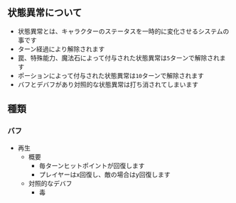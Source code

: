 ## 状態異常について
- 状態異常とは、キャラクターのステータスを一時的に変化させるシステムの事です
- ターン経過により解除されます
- 罠、特殊能力、魔法石によって付与された状態異常は`5`ターンで解除されます
- ポーションによって付与された状態異常は`10`ターンで解除されます
- バフとデバフがあり対照的な状態異常は打ち消されてしまいます
## 種類
### バフ
- 再生
    - 概要
        - 毎ターンヒットポイントが回復します
        - プレイヤーはx回復し、敵の場合はy回復します
    - 対照的なデバフ
        - 毒
